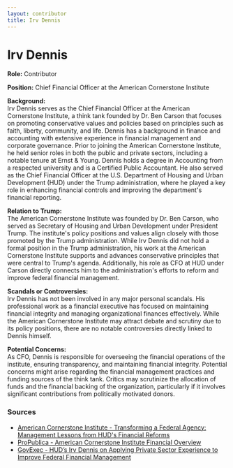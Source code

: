```yaml
---
layout: contributor
title: Irv Dennis
---
```


# Irv Dennis

**Role:** Contributor

**Position:** Chief Financial Officer at the American Cornerstone Institute

**Background:**  
Irv Dennis serves as the Chief Financial Officer at the American Cornerstone Institute, a think tank founded by Dr. Ben Carson that focuses on promoting conservative values and policies based on principles such as faith, liberty, community, and life. Dennis has a background in finance and accounting with extensive experience in financial management and corporate governance. Prior to joining the American Cornerstone Institute, he held senior roles in both the public and private sectors, including a notable tenure at Ernst & Young. Dennis holds a degree in Accounting from a respected university and is a Certified Public Accountant. He also served as the Chief Financial Officer at the U.S. Department of Housing and Urban Development (HUD) under the Trump administration, where he played a key role in enhancing financial controls and improving the department's financial reporting.

**Relation to Trump:**  
The American Cornerstone Institute was founded by Dr. Ben Carson, who served as Secretary of Housing and Urban Development under President Trump. The institute's policy positions and values align closely with those promoted by the Trump administration. While Irv Dennis did not hold a formal position in the Trump administration, his work at the American Cornerstone Institute supports and advances conservative principles that were central to Trump's agenda. Additionally, his role as CFO at HUD under Carson directly connects him to the administration's efforts to reform and improve federal financial management.

**Scandals or Controversies:**  
Irv Dennis has not been involved in any major personal scandals. His professional work as a financial executive has focused on maintaining financial integrity and managing organizational finances effectively. While the American Cornerstone Institute may attract debate and scrutiny due to its policy positions, there are no notable controversies directly linked to Dennis himself.

**Potential Concerns:**  
As CFO, Dennis is responsible for overseeing the financial operations of the institute, ensuring transparency, and maintaining financial integrity. Potential concerns might arise regarding the financial management practices and funding sources of the think tank. Critics may scrutinize the allocation of funds and the financial backing of the organization, particularly if it involves significant contributions from politically motivated donors.

### Sources
- [American Cornerstone Institute - Transforming a Federal Agency: Management Lessons from HUD's Financial Reforms](https://americancornerstone.org)
- [ProPublica - American Cornerstone Institute Financial Overview](https://projects.propublica.org/nonprofits/organizations/861545903)
- [GovExec - HUD’s Irv Dennis on Applying Private Sector Experience to Improve Federal Financial Management](https://www.govexec.com/management/2020/09/huds-irv-dennis-applying-private-sector-experience-improve-financial-practices/168673/)
